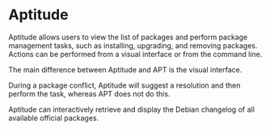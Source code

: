 # Aptitude

Aptitude allows users to view the list of packages and perform package management tasks, such as installing, upgrading, and removing packages. Actions can be performed from a visual interface or from the command line.

The main difference between Aptitude and APT is the visual interface.

During a package conflict, Aptitude will suggest a resolution and then perform the task, whereas APT does not do this.

Aptitude can interactively retrieve and display the Debian changelog of all available official packages.
